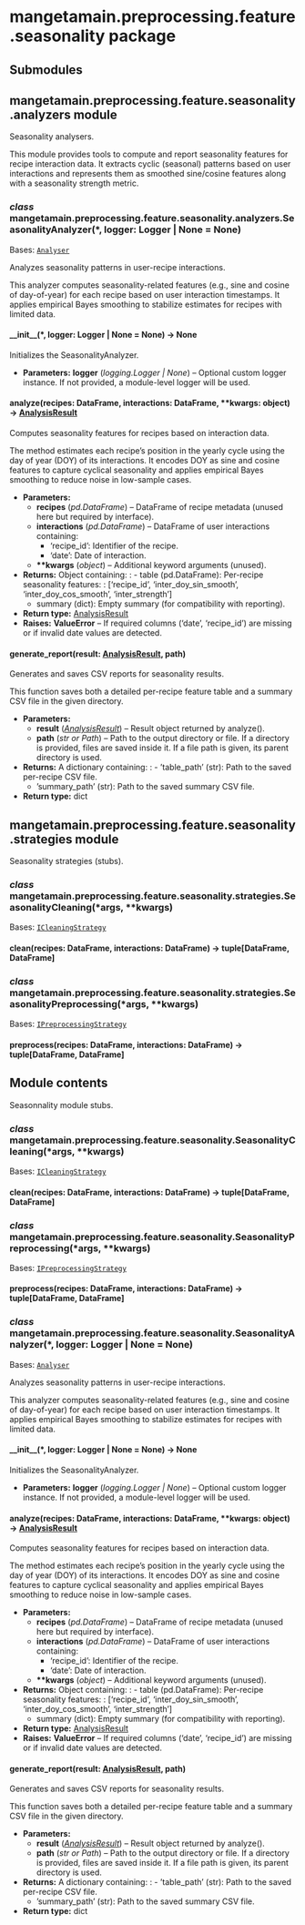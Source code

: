# mangetamain.preprocessing.feature.seasonality package

## Submodules

## mangetamain.preprocessing.feature.seasonality.analyzers module

Seasonality analysers.

This module provides tools to compute and report seasonality features
for recipe interaction data. It extracts cyclic (seasonal) patterns
based on user interactions and represents them as smoothed sine/cosine
features along with a seasonality strength metric.

### *class* mangetamain.preprocessing.feature.seasonality.analyzers.SeasonalityAnalyzer(\*, logger: Logger | None = None)

Bases: [`Analyser`](mangetamain.preprocessing.md#mangetamain.preprocessing.interfaces.Analyser)

Analyzes seasonality patterns in user-recipe interactions.

This analyzer computes seasonality-related features (e.g., sine and cosine
of day-of-year) for each recipe based on user interaction timestamps.
It applies empirical Bayes smoothing to stabilize estimates for recipes
with limited data.

#### \_\_init_\_(\*, logger: Logger | None = None) → None

Initializes the SeasonalityAnalyzer.

* **Parameters:**
  **logger** (*logging.Logger* *|* *None*) – Optional custom logger instance.
  If not provided, a module-level logger will be used.

#### analyze(recipes: DataFrame, interactions: DataFrame, \*\*kwargs: object) → [AnalysisResult](mangetamain.preprocessing.md#mangetamain.preprocessing.interfaces.AnalysisResult)

Computes seasonality features for recipes based on interaction data.

The method estimates each recipe’s position in the yearly cycle using
the day of year (DOY) of its interactions. It encodes DOY as sine and
cosine features to capture cyclical seasonality and applies empirical
Bayes smoothing to reduce noise in low-sample cases.

* **Parameters:**
  * **recipes** (*pd.DataFrame*) – DataFrame of recipe metadata (unused here but
    required by interface).
  * **interactions** (*pd.DataFrame*) – DataFrame of user interactions containing:
    - ‘recipe_id’: Identifier of the recipe.
    - ‘date’: Date of interaction.
  * **\*\*kwargs** (*object*) – Additional keyword arguments (unused).
* **Returns:**
  Object containing:
  : - table (pd.DataFrame): Per-recipe seasonality features:
      : [‘recipe_id’, ‘inter_doy_sin_smooth’, ‘inter_doy_cos_smooth’, ‘inter_strength’]
    - summary (dict): Empty summary (for compatibility with reporting).
* **Return type:**
  [AnalysisResult](mangetamain.preprocessing.md#mangetamain.preprocessing.interfaces.AnalysisResult)
* **Raises:**
  **ValueError** – If required columns (‘date’, ‘recipe_id’) are missing
      or if invalid date values are detected.

#### generate_report(result: [AnalysisResult](mangetamain.preprocessing.md#mangetamain.preprocessing.interfaces.AnalysisResult), path)

Generates and saves CSV reports for seasonality results.

This function saves both a detailed per-recipe feature table and
a summary CSV file in the given directory.

* **Parameters:**
  * **result** ([*AnalysisResult*](mangetamain.preprocessing.md#mangetamain.preprocessing.interfaces.AnalysisResult)) – Result object returned by analyze().
  * **path** (*str* *or* *Path*) – Path to the output directory or file.
    If a directory is provided, files are saved inside it.
    If a file path is given, its parent directory is used.
* **Returns:**
  A dictionary containing:
  : - ’table_path’ (str): Path to the saved per-recipe CSV file.
    - ’summary_path’ (str): Path to the saved summary CSV file.
* **Return type:**
  dict

## mangetamain.preprocessing.feature.seasonality.strategies module

Seasonality strategies (stubs).

### *class* mangetamain.preprocessing.feature.seasonality.strategies.SeasonalityCleaning(\*args, \*\*kwargs)

Bases: [`ICleaningStrategy`](mangetamain.preprocessing.md#mangetamain.preprocessing.interfaces.ICleaningStrategy)

#### clean(recipes: DataFrame, interactions: DataFrame) → tuple[DataFrame, DataFrame]

### *class* mangetamain.preprocessing.feature.seasonality.strategies.SeasonalityPreprocessing(\*args, \*\*kwargs)

Bases: [`IPreprocessingStrategy`](mangetamain.preprocessing.md#mangetamain.preprocessing.interfaces.IPreprocessingStrategy)

#### preprocess(recipes: DataFrame, interactions: DataFrame) → tuple[DataFrame, DataFrame]

## Module contents

Seasonnality module stubs.

### *class* mangetamain.preprocessing.feature.seasonality.SeasonalityCleaning(\*args, \*\*kwargs)

Bases: [`ICleaningStrategy`](mangetamain.preprocessing.md#mangetamain.preprocessing.interfaces.ICleaningStrategy)

#### clean(recipes: DataFrame, interactions: DataFrame) → tuple[DataFrame, DataFrame]

### *class* mangetamain.preprocessing.feature.seasonality.SeasonalityPreprocessing(\*args, \*\*kwargs)

Bases: [`IPreprocessingStrategy`](mangetamain.preprocessing.md#mangetamain.preprocessing.interfaces.IPreprocessingStrategy)

#### preprocess(recipes: DataFrame, interactions: DataFrame) → tuple[DataFrame, DataFrame]

### *class* mangetamain.preprocessing.feature.seasonality.SeasonalityAnalyzer(\*, logger: Logger | None = None)

Bases: [`Analyser`](mangetamain.preprocessing.md#mangetamain.preprocessing.interfaces.Analyser)

Analyzes seasonality patterns in user-recipe interactions.

This analyzer computes seasonality-related features (e.g., sine and cosine
of day-of-year) for each recipe based on user interaction timestamps.
It applies empirical Bayes smoothing to stabilize estimates for recipes
with limited data.

#### \_\_init_\_(\*, logger: Logger | None = None) → None

Initializes the SeasonalityAnalyzer.

* **Parameters:**
  **logger** (*logging.Logger* *|* *None*) – Optional custom logger instance.
  If not provided, a module-level logger will be used.

#### analyze(recipes: DataFrame, interactions: DataFrame, \*\*kwargs: object) → [AnalysisResult](mangetamain.preprocessing.md#mangetamain.preprocessing.interfaces.AnalysisResult)

Computes seasonality features for recipes based on interaction data.

The method estimates each recipe’s position in the yearly cycle using
the day of year (DOY) of its interactions. It encodes DOY as sine and
cosine features to capture cyclical seasonality and applies empirical
Bayes smoothing to reduce noise in low-sample cases.

* **Parameters:**
  * **recipes** (*pd.DataFrame*) – DataFrame of recipe metadata (unused here but
    required by interface).
  * **interactions** (*pd.DataFrame*) – DataFrame of user interactions containing:
    - ‘recipe_id’: Identifier of the recipe.
    - ‘date’: Date of interaction.
  * **\*\*kwargs** (*object*) – Additional keyword arguments (unused).
* **Returns:**
  Object containing:
  : - table (pd.DataFrame): Per-recipe seasonality features:
      : [‘recipe_id’, ‘inter_doy_sin_smooth’, ‘inter_doy_cos_smooth’, ‘inter_strength’]
    - summary (dict): Empty summary (for compatibility with reporting).
* **Return type:**
  [AnalysisResult](mangetamain.preprocessing.md#mangetamain.preprocessing.interfaces.AnalysisResult)
* **Raises:**
  **ValueError** – If required columns (‘date’, ‘recipe_id’) are missing
      or if invalid date values are detected.

#### generate_report(result: [AnalysisResult](mangetamain.preprocessing.md#mangetamain.preprocessing.interfaces.AnalysisResult), path)

Generates and saves CSV reports for seasonality results.

This function saves both a detailed per-recipe feature table and
a summary CSV file in the given directory.

* **Parameters:**
  * **result** ([*AnalysisResult*](mangetamain.preprocessing.md#mangetamain.preprocessing.interfaces.AnalysisResult)) – Result object returned by analyze().
  * **path** (*str* *or* *Path*) – Path to the output directory or file.
    If a directory is provided, files are saved inside it.
    If a file path is given, its parent directory is used.
* **Returns:**
  A dictionary containing:
  : - ’table_path’ (str): Path to the saved per-recipe CSV file.
    - ’summary_path’ (str): Path to the saved summary CSV file.
* **Return type:**
  dict
